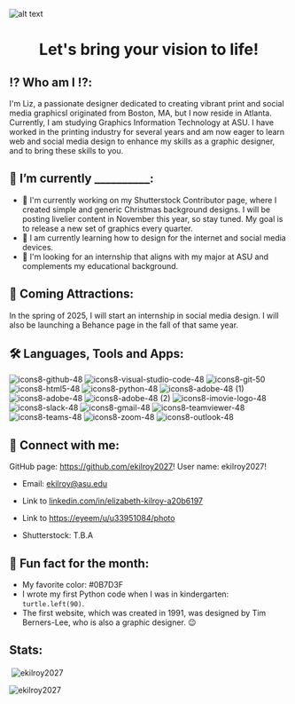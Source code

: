 ![alt text](https://github.com/user-attachments/assets/b1f40e96-15a0-4653-a711-4ff70a7c7ccf)

<h1 align="center">Let's bring your vision to life!</h1> 

## ⁉️ Who am I ⁉️:
   <p>I'm Liz, a passionate designer dedicated to creating vibrant print and social media graphicsI originated from Boston, MA, but I now reside in Atlanta. Currently, I am studying Graphics Information Technology at ASU. I have worked in the printing industry for several years and am now eager to learn web and social media design to enhance my skills as a graphic designer, and to bring these skills to you.</p>

## 👋 I’m currently __________:
 - 🔭 I'm currently working on my Shutterstock Contributor page, where I created simple and generic Christmas background designs. I will be posting livelier content in November this year, so stay tuned. My goal is to release a new set of graphics every quarter.      
 - 🌱 I am currently learning how to design for the internet and social media devices.
 - 👀 I'm looking for an internship that aligns with my major at ASU and complements my educational background.

## 📣 Coming Attractions:
<p>In the spring of 2025, I will start an internship in social media design. I will also be launching a Behance page in the fall of that same year.</p> 

## 🛠️ Languages, Tools and Apps:
 ![icons8-github-48](https://github.com/user-attachments/assets/52331c96-76fa-4389-93dc-e1159faf7a7a)
 ![icons8-visual-studio-code-48](https://github.com/user-attachments/assets/67b4c550-c988-4e92-9186-53e7fa9621e0)
 ![icons8-git-50](https://github.com/user-attachments/assets/4bdea025-2752-42f6-a4d4-39f8513ff532)
 ![icons8-html5-48](https://github.com/user-attachments/assets/4aebbc56-e026-4508-afd7-db3fd7208a5c)
 ![icons8-python-48](https://github.com/user-attachments/assets/024d0669-80b4-4f1d-8ef5-284bafe3ea60)
 ![icons8-adobe-48 (1)](https://github.com/user-attachments/assets/2ec78fe3-4671-4939-a456-95c4375a9783)
 ![icons8-adobe-48](https://github.com/user-attachments/assets/abc1ba17-4cba-4bec-a3f0-aca42b928509)
 ![icons8-adobe-48 (2)](https://github.com/user-attachments/assets/92160617-f7c1-448b-ac48-78dafbec1a34)
 ![icons8-imovie-logo-48](https://github.com/user-attachments/assets/e9129df8-795f-48f9-8c7c-b1a9b271d3e2)
 ![icons8-slack-48](https://github.com/user-attachments/assets/6ac3d35a-1b9d-413e-9779-c9ddbbd108fb)
 ![icons8-gmail-48](https://github.com/user-attachments/assets/3d83c52e-c000-42b8-94fe-b53bb272f8bf)
 ![icons8-teamviewer-48](https://github.com/user-attachments/assets/9377936e-700e-4e29-9931-db0673ed5425)
 ![icons8-teams-48](https://github.com/user-attachments/assets/276a4f9b-fce1-4188-b21f-c6f171365f9d)
 ![icons8-zoom-48](https://github.com/user-attachments/assets/39fff955-bf83-49d4-9f7f-f928998ea7d1)
 ![icons8-outlook-48](https://github.com/user-attachments/assets/e8915e3b-4c17-427b-8538-56d5a2802ce2)

## 🤙 Connect with me:
GitHub page: https://github.com/ekilroy2027! User name: ekilroy2027!
- Email: ekilroy@asu.edu
- <p>Link to <a href="linkedin.com/in/elizabeth-kilroy-a20b6197">linkedin.com/in/elizabeth-kilroy-a20b6197</a></p>
- <p>Link to <a href="https://eeyeem/u/u33951084/photo">https://eyeem/u/u33951084/photo</a></p>
- Shutterstock: T.B.A

 ## 📖 Fun fact for the month:
- My favorite color: #0B7D3F
- I wrote my first Python code when I was in kindergarten: `turtle.left(90)`.
- The first website, which was created in 1991, was designed by Tim Berners-Lee, who is also a graphic designer. 😉

 ## Stats:
<p>&nbsp;<img align="center" src="https://github-readme-stats.vercel.app/api?username=ekilroy2027&show_icons=true&locale=en" alt="ekilroy2027" /></p>
<p><img align="center" src="https://github-readme-streak-stats.herokuapp.com/?user=ekilroy2027&" alt="ekilroy2027" /></p>

